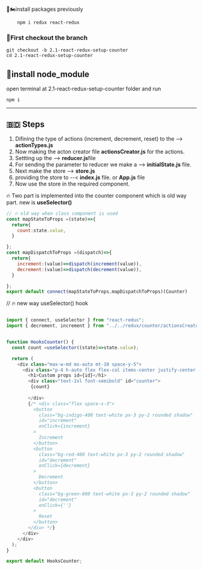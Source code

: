 🎁🏍️install packages previously

        npm i redux react-redux

### 🎁First checkout the branch

    git checkout -b 2.1-react-redux-setup-counter
    cd 2.1-react-redux-setup-counter
## 🎁install node_module
open terminal at 2.1-react-redux-setup-counter folder and run

    npm i
---

##  🇧🇩 Steps

1.  Difining the type of actions (increment, decrement, reset) to the --> **actionTypes.js**
2.  Now making the acton creator file **actionsCreator.js** for the actions.
3.  Settting up the -->  **reducer.js**file
4.  For sending the parameter to reducer we make a --> **initialState.js** file.
5.  Next make the store --> **store.js**
6.  providing the store to --< **index.js** file. or **App.js** file
7.  Now use the store in the required component.


🔥  Two part is implemented into the counter component
    which is old way part. new is **useSelector()**
```js
// 🔥 old way when class component is used 
const mapStateToProps =(state)=>{
  return{
    count:state.value,
  }

};
const mapDispatchToProps =(dispatch)=>{
  return{
    increment:(value)=>dispatch(increment(value)),
    decrement:(value)=>dispatch(decrement(value)),
  }

};
export default connect(mapStateToProps,mapDispatchToProps)(Counter)


```
// 🔥 new way useSelector() hook

```js

import { connect, useSelector } from "react-redux";
import { decrement, increment } from "../../redux/counter/actionsCreator";


function HooksCounter() {
  const count =useSelector((state)=>state.value);

  return (
    <div class="max-w-md mx-auto mt-10 space-y-5">
      <div class="p-4 h-auto flex flex-col items-center justify-center space-y-5 bg-white rounded shadow">
        <h1>Custom props id={id}</h1>
        <div class="text-2xl font-semibold" id="counter">
         {count}
         
        </div>
        {/* <div class="flex space-x-3">
          <button
            class="bg-indigo-400 text-white px-3 py-2 rounded shadow"
            id="increment"
            onClick={increment}
          > 
            Increment
          </button>
          <button
            class="bg-red-400 text-white px-3 py-2 rounded shadow"
            id="decrement"
            onClick={decrement}
          >
            Decrement
          </button>
          <button
            class="bg-green-600 text-white px-3 py-2 rounded shadow"
            id="decrement"
            onClick={''}
          >
            Reset
          </button>
        </div> */}
      </div>
    </div>
  );
}

export default HooksCounter;
```
